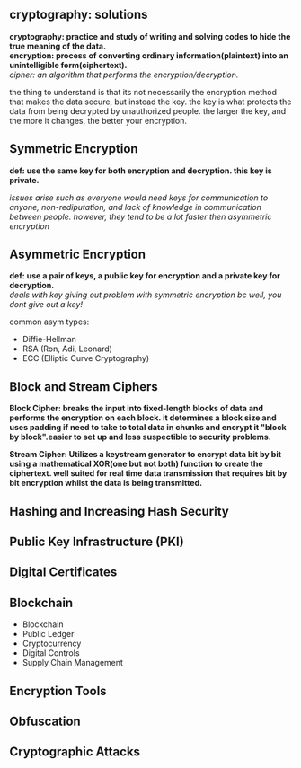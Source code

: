 ## cryptography: solutions ##
__cryptography: practice and study of writing and solving codes to hide the true meaning of the data.__<br>
__encryption: process of converting ordinary information(plaintext) into an unintelligible form(ciphertext).__<br>
_cipher: an algorithm that performs the encryption/decryption._<br>

the thing to understand is that its not necessarily the encryption method that makes the data secure, but instead the key. the key is what protects the data from being decrypted by unauthorized people. the larger the key, and the more it changes, the better your encryption. <br>

## Symmetric Encryption ##
__def: use the same key for both encryption and decryption. this key is private.__<br>

*issues arise such as everyone would need keys for communication to anyone, non-rediputation, and lack of knowledge in communication between people. however, they tend to be a lot faster then asymmetric encryption*<br>

## Asymmetric Encryption ##
__def: use a pair of keys, a public key for encryption and a private key for decryption.__<br>
*deals with key giving out problem with symmetric encryption bc well, you dont give out a key!*<br>

common asym types:
- Diffie-Hellman
- RSA (Ron, Adi, Leonard)
- ECC (Elliptic Curve Cryptography)
## Block and Stream Ciphers ##
__Block Cipher: breaks the input into fixed-length blocks of data and performs the encryption on each block. it determines a block size and uses padding if need to take to total data in chunks and encrypt it "block by block".easier to set up and less suspectible to security problems.__<br>

__Stream Cipher: Utilizes a keystream generator to encrypt data bit by bit using a mathematical XOR(one but not both) function to create the ciphertext. well suited for real time data transmission that requires bit by bit encryption whilst the data is being transmitted.__<br>
## Hashing and Increasing Hash Security ##
## Public Key Infrastructure (PKI) ## 
## Digital Certificates ##
## Blockchain ##
- Blockchain
- Public Ledger
- Cryptocurrency 
- Digital Controls
- Supply Chain Management 
## Encryption Tools ##
## Obfuscation ##
## Cryptographic Attacks ##